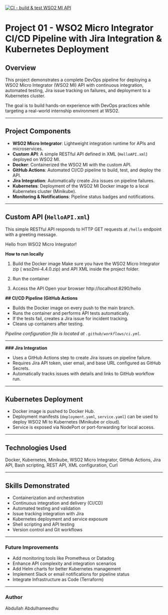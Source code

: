 [![CI - build & test WSO2 MI API](https://github.com/Abdullah2002813/Hello_API_WSO2/actions/workflows/ci.yml/badge.svg)](https://github.com/Abdullah2002813/Hello_API_WSO2/actions/workflows/ci.yml)


# Project 01 - WSO2 Micro Integrator CI/CD Pipeline with Jira Integration & Kubernetes Deployment

## Overview

This project demonstrates a complete DevOps pipeline for deploying a WSO2 Micro Integrator (WSO2 MI) API with continuous integration, automated testing, Jira issue tracking on failures, and deployment to a Kubernetes cluster. 

The goal is to build hands-on experience with DevOps practices while targeting a real-world internship environment at WSO2.

---

## Project Components

- **WSO2 Micro Integrator**: Lightweight integration runtime for APIs and microservices.
- **Custom API**: A simple RESTful API defined in XML (`HelloAPI.xml`) deployed on WSO2 MI.
- **Docker**: Containerized the WSO2 MI with the custom API.
- **GitHub Actions**: Automated CI/CD pipeline to build, test, and deploy the API.
- **Jira Integration**: Automatically create Jira issues on pipeline failures.
- **Kubernetes**: Deployment of the WSO2 MI Docker image to a local Kubernetes cluster (Minikube).
- **Monitoring & Notifications**: Pipeline status badges and notifications.

---

## Custom API (`HelloAPI.xml`)

This simple RESTful API responds to HTTP GET requests at `/hello` endpoint with a greeting message.

   
<api xmlns="http://ws.apache.org/ns/synapse" name="HelloAPI" context="/hello">
   <resource methods="GET" uri-template="/">
      <inSequence>
         <respond>
            <message>
               <text>Hello from WSO2 Micro Integrator!</text>
            </message>
         </respond>
      </inSequence>
   </resource>
</api>

**How to run locally**

1. Build the Docker image
Make sure you have the WSO2 Micro Integrator zip ( wso2mi-4.4.0.zip) and API XML inside the project folder.

2. Run the container

3. Access the API
 Open your browser
   http://localhost:8290/hello

**## CI/CD Pipeline (GitHub Actions**

- Builds the Docker image on every push to the main branch.
- Runs the container and performs API tests automatically.
- If the tests fail, creates a Jira issue for incident tracking.
- Cleans up containers after testing.

*Pipeline configuration file is located at `.github/workflows/ci.yml`.*

---

**### Jira Integration**

- Uses a GitHub Actions step to create Jira issues on pipeline failure.
- Requires Jira API token, user email, and base URL configured as GitHub Secrets.
- Automatically tracks issues with details and links to GitHub workflow run.

---

## Kubernetes Deployment

- Docker image is pushed to Docker Hub.
- Deployment manifests (`deployment.yaml`, `service.yaml`) can be used to deploy WSO2 MI to Kubernetes (Minikube or cloud).
- Service is exposed via NodePort or port-forwarding for local access.

---

## Technologies Used

Docker, Kubernetes, Minikube, WSO2 Micro Integrator, GitHub Actions, Jira API, Bash scripting, REST API, XML configuration, Curl

---

## Skills Demonstrated

- Containerization and orchestration
- Continuous integration and delivery (CI/CD)
- Automated testing and validation
- Issue tracking integration with Jira
- Kubernetes deployment and service exposure
- Shell scripting and API testing
- Version control and Git workflows

---

### Future Improvements

- Add monitoring tools like Prometheus or Datadog
- Enhance API complexity and integration scenarios
- Add Helm charts for better Kubernetes management
- Implement Slack or email notifications for pipeline status
- Integrate Infrastructure as Code (Terraform)

---

### Author

Abdullah Abdulhameedhu


